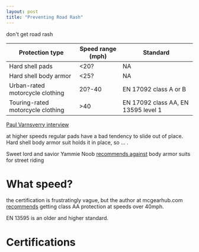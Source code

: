 ```yaml
---
layout: post
title: "Preventing Road Rash"
---
```


don't get road rash

| Protection type | Speed range (mph) | Standard |
| ----------- | ----------- | --- |
| Hard shell pads | <20?   | NA |
| Hard shell body armor | <25?   | NA |
| Urban-rated motorcycle clothing | 20?-40 | EN 17092 class A or B |
| Touring-rated motorcycle clothing | >40 | EN 17092 class AA, EN 13595 level 1 |

[Paul Varnsverry
interview](https://www.mcgearhub.com/motorcycle-gear/interview-with-industry-expert-paul-varnsverry-part-2/)

at higher speeds regular pads have a bad tendency to slide out of place. Hard
shell body armor suit holds it in place, so ... .

Sweet lord and savior Yammie Noob [recommends
against](https://youtu.be/prnfQSGc4C0?t=658) body armor suits for street riding

# What speed?

the certification is frustratingly vague, but the author at mcgearhub.com
[recommends](https://www.mcgearhub.com/motorcycle-pants/best-motorcycle-jeans-guide-updated-reviews/)
getting class AA protection at speeds over 40mph.

EN 13595 is an older and higher standard.

# Certifications
